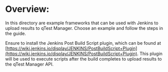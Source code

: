 # Overview:

In this directory are example frameworks that can be used with Jenkins to upload results to qTest Manager. Choose an example and follow the steps in the guide.

Ensure to install the Jenkins Post Build Script plugin, which can be found at [https://wiki.jenkins.io/display/JENKINS/PostBuildScript+Plugin](https://wiki.jenkins.io/display/JENKINS/PostBuildScript+Plugin). This plugin will be used to execute scripts after the build completes to upload results to the qTest Manager API.



